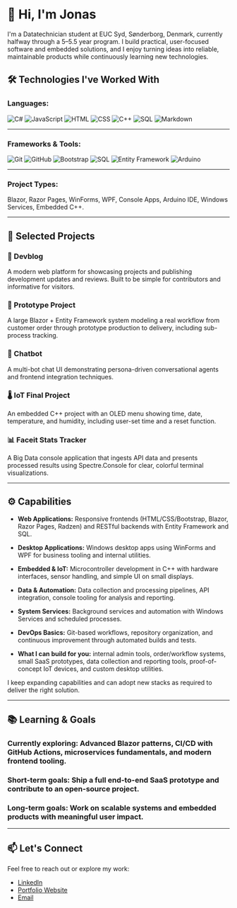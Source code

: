 # 👋 Hi, I'm Jonas

I'm a Datatechnician student at EUC Syd, Sønderborg, Denmark, currently halfway through a 5–5.5 year program. I build practical, user-focused software and embedded solutions, and I enjoy turning ideas into reliable, maintainable products while continuously learning new technologies.

## 🛠️ Technologies I've Worked With
### **Languages:**

![C#](https://img.shields.io/badge/C%23-8A2BE2?logo=csharp&logoColor=purple&style=plastic)
![JavaScript](https://img.shields.io/badge/JavaScript-yellow?logo=javascript&logoColor=black&style=plastic)
![HTML](https://img.shields.io/badge/HTML5-white?logo=html5&logoColor=orange&style=plastic)
![CSS](https://img.shields.io/badge/CSS-white?logo=css&logoColor=lightblue&style=plastic)
![C++](https://img.shields.io/badge/C++-blue?logo=cplusplus&logoColor=white&style=plastic)
![SQL](https://img.shields.io/badge/SQL-white?logo=sqlite&logoColor=orange&style=plastic)
![Markdown](https://img.shields.io/badge/Markdown-white?logo=markdown&logoColor=black&style=plastic)

---
### **Frameworks & Tools:**

![Git](https://img.shields.io/badge/Git-orange?logo=git&logoColor=white&style=plastic)
![GitHub](https://img.shields.io/badge/GitHub-black?logo=github&logoColor=white&style=plastic)
![Bootstrap](https://img.shields.io/badge/Bootstrap-purple?logo=bootstrap&logoColor=white&style=plastic)
![SQL](https://img.shields.io/badge/SQL-white?logo=mysql&logoColor=orange&style=plastic)
![Entity Framework](https://img.shields.io/badge/Entity%20Framework-blue?logo=dotnet&logoColor=purple&style=plastic)
![Arduino](https://img.shields.io/badge/Arduino-turqoise?logo=arduino&logoColor=white&style=plastic)

---
### **Project Types:**

Blazor, Razor Pages, WinForms, WPF, Console Apps, Arduino IDE, Windows Services, Embedded C++.

---

## 🚀 Selected Projects

### 📘 Devblog
A modern web platform for showcasing projects and publishing development updates and reviews. Built to be simple for contributors and informative for visitors.

### 🧪 Prototype Project
A large Blazor + Entity Framework system modeling a real workflow from customer order through prototype production to delivery, including sub-process tracking.

### 🤖 Chatbot
A multi-bot chat UI demonstrating persona-driven conversational agents and frontend integration techniques.

### 🌡️ IoT Final Project
An embedded C++ project with an OLED menu showing time, date, temperature, and humidity, including user-set time and a reset function.

### 📊 Faceit Stats Tracker
A Big Data console application that ingests API data and presents processed results using Spectre.Console for clear, colorful terminal visualizations.

---

## ⚙️ Capabilities

- **Web Applications:** Responsive frontends (HTML/CSS/Bootstrap, Blazor, Razor Pages, Radzen) and RESTful backends with Entity Framework and SQL.

- **Desktop Applications:** Windows desktop apps using WinForms and WPF for business tooling and internal utilities.

- **Embedded & IoT:** Microcontroller development in C++ with hardware interfaces, sensor handling, and simple UI on small displays.

- **Data & Automation:** Data collection and processing pipelines, API integration, console tooling for analysis and reporting.

- **System Services:** Background services and automation with Windows Services and scheduled processes.

- **DevOps Basics:** Git-based workflows, repository organization, and continuous improvement through automated builds and tests.

- **What I can build for you:** internal admin tools, order/workflow systems, small SaaS prototypes, data collection and reporting tools, proof-of-concept IoT devices, and custom desktop utilities.

I keep expanding capabilities and can adopt new stacks as required to deliver the right solution.

---

## 📚 Learning & Goals

### **Currently exploring:** Advanced Blazor patterns, CI/CD with GitHub Actions, microservices fundamentals, and modern frontend tooling.

### **Short-term goals:** Ship a full end-to-end SaaS prototype and contribute to an open-source project.

### **Long-term goals:** Work on scalable systems and embedded products with meaningful user impact.

---

## 📫 Let's Connect
Feel free to reach out or explore my work:
- [LinkedIn](#)
- [Portfolio Website](#)
- [Email](mailto:jonasfpetersen1@gmail.com)
